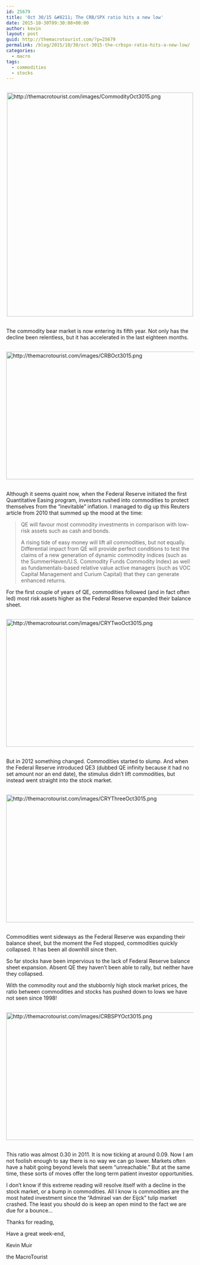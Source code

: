 ```yaml
---
id: 25679
title: 'Oct 30/15 &#8211; The CRB/SPX ratio hits a new low'
date: 2015-10-30T09:30:08+00:00
author: kevin
layout: post
guid: http://themacrotourist.com/?p=25679
permalink: /blog/2015/10/30/oct-3015-the-crbspx-ratio-hits-a-new-low/
categories:
  - macro
tags:
  - commodities
  - stocks
---
```


  <img src="http://themacrotourist.com/images/CommodityOct3015.png" style="margin:30px auto;display:block;" alt="http://themacrotourist.com/images/CommodityOct3015.png" width="500" height="600">

The commodity bear market is now entering its fifth year. Not only has the decline been relentless, but it has accelerated in the last eighteen months.


  <img src="http://themacrotourist.com/images/CRBOct3015.png" style="margin:30px auto;display:block;" alt="http://themacrotourist.com/images/CRBOct3015.png" width="600" height="342">

Although it seems quaint now, when the Federal Reserve initiated the first Quantitative Easing program, investors rushed into commodities to protect themselves from the &#8220;inevitable&#8221; inflation. I managed to dig up this Reuters article from 2010 that summed up the mood at the time:

> QE will favour most commodity investments in comparison with low-risk assets such as cash and bonds. 
> 
> A rising tide of easy money will lift all commodities, but not equally. Differential impact from QE will provide perfect conditions to test the claims of a new generation of dynamic commodity indices (such as the SummerHaven/U.S. Commodity Funds Commodity Index) as well as fundamentals-based relative value active managers (such as VOC Capital Management and Curium Capital) that they can generate enhanced returns.

For the first couple of years of QE, commodities followed (and in fact often led) most risk assets higher as the Federal Reserve expanded their balance sheet.


  <img src="http://themacrotourist.com/images/CRYTwoOct3015.png" style="margin:30px auto;display:block;" alt="http://themacrotourist.com/images/CRYTwoOct3015.png" width="600" height="342">

But in 2012 something changed. Commodities started to slump. And when the Federal Reserve introduced QE3 (dubbed QE infinity because it had no set amount nor an end date), the stimulus didn&#8217;t lift commodities, but instead went straight into the stock market.


  <img src="http://themacrotourist.com/images/CRYThreeOct3015.png" style="margin:30px auto;display:block;" alt="http://themacrotourist.com/images/CRYThreeOct3015.png" width="600" height="342">

Commodities went sideways as the Federal Reserve was expanding their balance sheet, but the moment the Fed stopped, commodities quickly collapsed. It has been all downhill since then.

So far stocks have been impervious to the lack of Federal Reserve balance sheet expansion. Absent QE they haven&#8217;t been able to rally, but neither have they collapsed.

With the commodity rout and the stubbornly high stock market prices, the ratio between commodities and stocks has pushed down to lows we have not seen since 1998!


  <img src="http://themacrotourist.com/images/CRBSPYOct3015.png" style="margin:30px auto;display:block;" alt="http://themacrotourist.com/images/CRBSPYOct3015.png" width="600" height="342">

This ratio was almost 0.30 in 2011. It is now ticking at around 0.09. Now I am not foolish enough to say there is no way we can go lower. Markets often have a habit going beyond levels that seem &#8220;unreachable.&#8221; But at the same time, these sorts of moves offer the long term patient investor opportunities. 

I don&#8217;t know if this extreme reading will resolve itself with a decline in the stock market, or a bump in commodities. All I know is commodities are the most hated investment since the &#8220;Admirael van der Eijck&#8221; tulip market crashed. The least you should do is keep an open mind to the fact we are due for a bounce&#8230;

Thanks for reading,
  
Have a great week-end,
  
Kevin Muir
  
the MacroTourist
